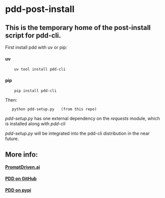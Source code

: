 # pdd-post-install
## This is the temporary home of the post-install script for pdd-cli.

First install pdd with uv or pip:
#### uv
```
    uv tool install pdd-cli
```
#### pip
```
    pip install pdd-cli
```
Then:
```
   python pdd-setup.py   (from this repo)
```


_pdd-setup.py_ has one external dependency on the _requests_ module, which is installed along with _pdd-cli_

_pdd-setup.py_ will be integrated into the pdd-cli distribution in the near future.


## More info:
#### [PromptDriven.ai](https://PromptDriven.ai)
#### [PDD on GitHub](github.com/promptdriven/pdd)
#### [PDD on pypi](https://pypi.org/project/pdd-cli/)
